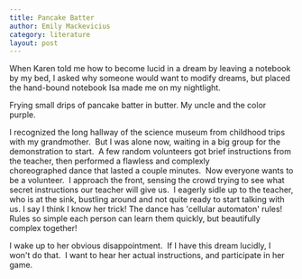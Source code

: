 ```yaml
---
title: Pancake Batter
author: Emily Mackevicius
category: literature
layout: post
---
```


When Karen told me how to become lucid in a dream by leaving a notebook by my bed, I asked why someone would want to modify dreams, but placed the hand-bound notebook Isa made me on my nightlight.  

Frying small drips of pancake batter in butter. My uncle and the color purple.

I recognized the long hallway of the science museum from childhood trips with my grandmother.  But I was alone now, waiting in a big group for the demonstration to start.  A few random volunteers got brief instructions from the teacher, then performed a flawless and complexly choreographed dance that lasted a couple minutes.  Now everyone wants to be a volunteer.  I approach the front, sensing the crowd trying to see what secret instructions our teacher will give us.  I eagerly sidle up to the teacher, who is at the sink, bustling around and not quite ready to start talking with us. I say I think I know her trick! The dance has 'cellular automaton' rules! Rules so simple each person can learn them quickly, but beautifully complex together!  

I wake up to her obvious disappointment.  If I have this dream lucidly, I won't do that.  I want to hear her actual instructions, and participate in her game. 
